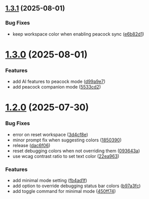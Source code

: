 ## [1.3.1](https://github.com/sinedied/lantern-vscode-extension/compare/1.3.0...1.3.1) (2025-08-01)


### Bug Fixes

* keep workspace color when enabling peacock sync ([e6b82d1](https://github.com/sinedied/lantern-vscode-extension/commit/e6b82d1c003d79cce409d65b012f3e9ae486edfc))

# [1.3.0](https://github.com/sinedied/lantern-vscode-extension/compare/1.2.0...1.3.0) (2025-08-01)


### Features

* add AI features to peacock mode ([d99a9e7](https://github.com/sinedied/lantern-vscode-extension/commit/d99a9e7da7436769d4f52d4ed26ed3517e56a725))
* add peacock companion mode ([5533cd2](https://github.com/sinedied/lantern-vscode-extension/commit/5533cd2fa2ce735402c824b505282df69ca1c80a))

# [1.2.0](https://github.com/sinedied/lantern-vscode-extension/compare/1.1.0...1.2.0) (2025-07-30)


### Bug Fixes

* error on reset workspace ([3d4cf8e](https://github.com/sinedied/lantern-vscode-extension/commit/3d4cf8ec20026764ba0304793304fd21e7229e13))
* minor prompt fix when suggesting colors ([1850390](https://github.com/sinedied/lantern-vscode-extension/commit/185039063f37c242aa8b13c53ca5b4be8c4b175e))
* release ([dac6f06](https://github.com/sinedied/lantern-vscode-extension/commit/dac6f0664cbd0e55987a21f567f01ce0d0f9d1b7))
* reset debugging colors when not overriding them ([093643a](https://github.com/sinedied/lantern-vscode-extension/commit/093643a4ca214a1996e33f46e9215b72089bff66))
* use wcag contrast ratio to set text color ([22ea963](https://github.com/sinedied/lantern-vscode-extension/commit/22ea9631967e68cb860a432dab779586462e366e))


### Features

* add minimal mode setting ([fb4ad1f](https://github.com/sinedied/lantern-vscode-extension/commit/fb4ad1f43ac50a2b4d62e7afdb48303b116d8ff0))
* add option to override debugging status bar colors ([b97a3fc](https://github.com/sinedied/lantern-vscode-extension/commit/b97a3fc155dc8abdd6bf46ba52d888eaa238538f))
* add toggle command for minimal mode ([450ff74](https://github.com/sinedied/lantern-vscode-extension/commit/450ff74be23bb30494681081d814e98c51498f8d))
